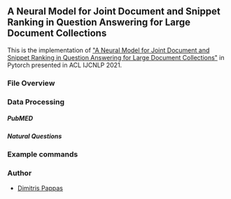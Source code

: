 
## A Neural Model for Joint Document and Snippet Ranking in Question Answering for Large Document Collections

This is the implementation of ["A Neural Model for Joint Document and Snippet Ranking in Question Answering for Large Document Collections"](http://google.com) in Pytorch presented in ACL IJCNLP 2021.

### File Overview

### Data Processing

##### PubMED 

##### Natural Questions

### Example commands 

### Author

* [Dimitris Pappas](dpappas@aueb.gr)




